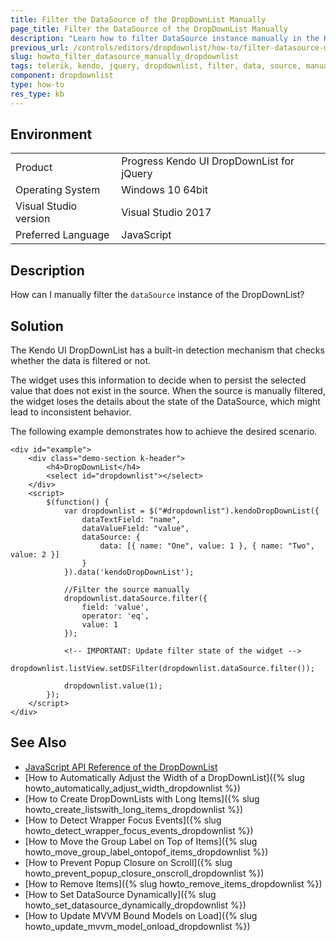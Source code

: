 ```yaml
---
title: Filter the DataSource of the DropDownList Manually
page_title: Filter the DataSource of the DropDownList Manually
description: "Learn how to filter DataSource instance manually in the Kendo UI DropDownList widget."
previous_url: /controls/editors/dropdownlist/how-to/filter-datasource-manually, /controls/editors/dropdownlist/how-to/filtering/filter-datasource-manually
slug: howto_filter_datasource_manually_dropdownlist
tags: telerik, kendo, jquery, dropdownlist, filter, data, source, manually
component: dropdownlist
type: how-to
res_type: kb
---
```


## Environment

<table>
 <tr>
  <td>Product</td>
  <td>Progress Kendo UI DropDownList for jQuery</td>
 </tr>
 <tr>
  <td>Operating System</td>
  <td>Windows 10 64bit</td>
 </tr>
 <tr>
  <td>Visual Studio version</td>
  <td>Visual Studio 2017</td>
 </tr>
 <tr>
  <td>Preferred Language</td>
  <td>JavaScript</td>
 </tr>
</table>

## Description

How can I manually filter the `dataSource` instance of the DropDownList?

## Solution

The Kendo UI DropDownList has a built-in detection mechanism that checks whether the data is filtered or not.

The widget uses this information to decide when to persist the selected value that does not exist in the source. When the source is manually filtered, the widget loses the details about the state of the DataSource, which might lead to inconsistent behavior.

The following example demonstrates how to achieve the desired scenario.


```dojo
<div id="example">
    <div class="demo-section k-header">
        <h4>DropDownList</h4>
        <select id="dropdownlist"></select>
    </div>
    <script>
        $(function() {
            var dropdownlist = $("#dropdownlist").kendoDropDownList({
                dataTextField: "name",
                dataValueField: "value",
                dataSource: {
                    data: [{ name: "One", value: 1 }, { name: "Two", value: 2 }]
                }
            }).data('kendoDropDownList');

            //Filter the source manually
            dropdownlist.dataSource.filter({
                field: 'value',
                operator: 'eq',
                value: 1
            });

            <!-- IMPORTANT: Update filter state of the widget -->
            dropdownlist.listView.setDSFilter(dropdownlist.dataSource.filter());

            dropdownlist.value(1);
        });
    </script>
</div>
```

## See Also

* [JavaScript API Reference of the DropDownList](/api/javascript/ui/dropdownlist)
* [How to Automatically Adjust the Width of a DropDownList]({% slug howto_automatically_adjust_width_dropdownlist %})
* [How to Create DropDownLists with Long Items]({% slug howto_create_listswith_long_items_dropdownlist %})
* [How to Detect Wrapper Focus Events]({% slug howto_detect_wrapper_focus_events_dropdownlist %})
* [How to Move the Group Label on Top of Items]({% slug howto_move_group_label_ontopof_items_dropdownlist %})
* [How to Prevent Popup Closure on Scroll]({% slug howto_prevent_popup_closure_onscroll_dropdownlist %})
* [How to Remove Items]({% slug howto_remove_items_dropdownlist %})
* [How to Set DataSource Dynamically]({% slug howto_set_datasource_dynamically_dropdownlist %})
* [How to Update MVVM Bound Models on Load]({% slug howto_update_mvvm_model_onload_dropdownlist %})
